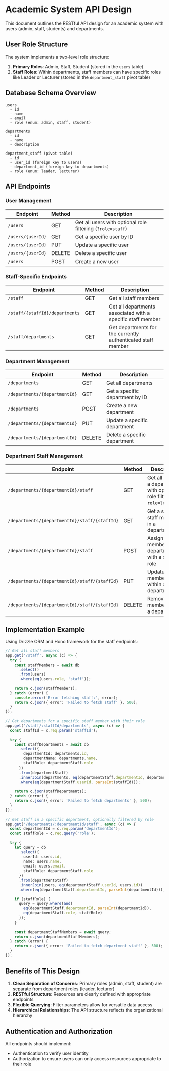 # Academic System API Design

This document outlines the RESTful API design for an academic system with users (admin, staff, students) and departments.

## User Role Structure

The system implements a two-level role structure:
1. **Primary Roles**: Admin, Staff, Student (stored in the `users` table)
2. **Staff Roles**: Within departments, staff members can have specific roles like Leader or Lecturer (stored in the `department_staff` pivot table)

## Database Schema Overview

```
users
  - id
  - name
  - email
  - role (enum: admin, staff, student)
  
departments
  - id
  - name
  - description
  
department_staff (pivot table)
  - id
  - user_id (foreign key to users)
  - department_id (foreign key to departments)
  - role (enum: leader, lecturer)
```

## API Endpoints

### User Management

| Endpoint | Method | Description |
|----------|--------|-------------|
| `/users` | GET | Get all users with optional role filtering (`?role=staff`) |
| `/users/{userId}` | GET | Get a specific user by ID |
| `/users/{userId}` | PUT | Update a specific user |
| `/users/{userId}` | DELETE | Delete a specific user |
| `/users` | POST | Create a new user |

### Staff-Specific Endpoints

| Endpoint | Method | Description |
|----------|--------|-------------|
| `/staff` | GET | Get all staff members |
| `/staff/{staffId}/departments` | GET | Get all departments associated with a specific staff member |
| `/staff/departments` | GET | Get departments for the currently authenticated staff member |

### Department Management

| Endpoint | Method | Description |
|----------|--------|-------------|
| `/departments` | GET | Get all departments |
| `/departments/{departmentId}` | GET | Get a specific department by ID |
| `/departments` | POST | Create a new department |
| `/departments/{departmentId}` | PUT | Update a specific department |
| `/departments/{departmentId}` | DELETE | Delete a specific department |

### Department Staff Management

| Endpoint | Method | Description |
|----------|--------|-------------|
| `/departments/{departmentId}/staff` | GET | Get all staff in a department with optional role filtering (`?role=lecturer`) |
| `/departments/{departmentId}/staff/{staffId}` | GET | Get a specific staff member in a department |
| `/departments/{departmentId}/staff` | POST | Assign a staff member to a department with a specific role |
| `/departments/{departmentId}/staff/{staffId}` | PUT | Update a staff member's role within a department |
| `/departments/{departmentId}/staff/{staffId}` | DELETE | Remove a staff member from a department |

## Implementation Example

Using Drizzle ORM and Hono framework for the staff endpoints:

```typescript
// Get all staff members
app.get('/staff', async (c) => {
  try {
    const staffMembers = await db
      .select()
      .from(users)
      .where(eq(users.role, 'staff'));
    
    return c.json(staffMembers);
  } catch (error) {
    console.error('Error fetching staff:', error);
    return c.json({ error: 'Failed to fetch staff' }, 500);
  }
});

// Get departments for a specific staff member with their role
app.get('/staff/:staffId/departments', async (c) => {
  const staffId = c.req.param('staffId');
  
  try {
    const staffDepartments = await db
      .select({
        departmentId: departments.id,
        departmentName: departments.name, 
        staffRole: departmentStaff.role
      })
      .from(departmentStaff)
      .innerJoin(departments, eq(departmentStaff.departmentId, departments.id))
      .where(eq(departmentStaff.userId, parseInt(staffId)));
    
    return c.json(staffDepartments);
  } catch (error) {
    return c.json({ error: 'Failed to fetch departments' }, 500);
  }
});

// Get staff in a specific department, optionally filtered by role
app.get('/departments/:departmentId/staff', async (c) => {
  const departmentId = c.req.param('departmentId');
  const staffRole = c.req.query('role');
  
  try {
    let query = db
      .select({
        userId: users.id,
        name: users.name,
        email: users.email,
        staffRole: departmentStaff.role
      })
      .from(departmentStaff)
      .innerJoin(users, eq(departmentStaff.userId, users.id))
      .where(eq(departmentStaff.departmentId, parseInt(departmentId)));
    
    if (staffRole) {
      query = query.where(and(
        eq(departmentStaff.departmentId, parseInt(departmentId)),
        eq(departmentStaff.role, staffRole)
      ));
    }
    
    const departmentStaffMembers = await query;
    return c.json(departmentStaffMembers);
  } catch (error) {
    return c.json({ error: 'Failed to fetch department staff' }, 500);
  }
});
```

## Benefits of This Design

1. **Clean Separation of Concerns**: Primary roles (admin, staff, student) are separate from department roles (leader, lecturer)
2. **RESTful Structure**: Resources are clearly defined with appropriate endpoints
3. **Flexible Querying**: Filter parameters allow for versatile data access
4. **Hierarchical Relationships**: The API structure reflects the organizational hierarchy

## Authentication and Authorization

All endpoints should implement:
- Authentication to verify user identity
- Authorization to ensure users can only access resources appropriate to their role
